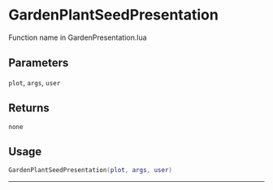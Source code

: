 # GardenPlantSeedPresentation
Function name in GardenPresentation.lua
## Parameters
`plot`, `args`, `user`
## Returns
`none`
## Usage
```lua
GardenPlantSeedPresentation(plot, args, user)
```
---
